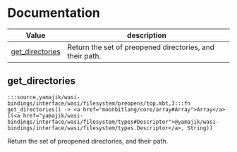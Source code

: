 # Documentation
|Value|description|
|---|---|
|[get\_directories](#get_directories)| Return the set of preopened directories, and their path.|

## get\_directories

```moonbit
:::source,yamajik/wasi-bindings/interface/wasi/filesystem/preopens/top.mbt,3:::fn get_directories() -> <a href="moonbitlang/core/array#Array">Array</a>[(<a href="yamajik/wasi-bindings/interface/wasi/filesystem/types#Descriptor">@yamajik/wasi-bindings/interface/wasi/filesystem/types.Descriptor</a>, String)]
```
 Return the set of preopened directories, and their path.
